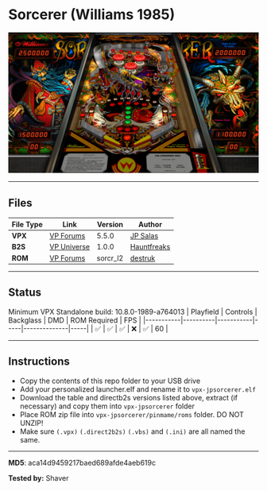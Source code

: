 # Sorcerer (Williams 1985)

![Table Preview](../../images/vpx-jps-sorcerer-preview.jpg)

---

## Files
| File Type | Link | Version | Author | 
|-----------|--------|----------|--------------|
| **VPX** | [VP Forums](https://www.vpforums.org/index.php?app=downloads&showfile=13549) | 5.5.0 | [JP Salas](https://www.vpforums.org/index.php?showuser=277) |
| **B2S** | [VP Universe](https://vpuniverse.com/files/file/17585-sorcerer-williams-1985-b2s/) | 1.0.0 | [Hauntfreaks](https://vpuniverse.com/profile/5216-hauntfreaks/) |
| **ROM** | [VP Forums](https://www.vpforums.org/index.php?app=downloads&showfile=889) | sorcr_l2 | [destruk](https://www.vpforums.org/index.php?showuser=5) |

---

## Status 
Minimum VPX Standalone build: 10.8.0-1989-a764013
| Playfield | Controls | Backglass | DMD | ROM Required | FPS | 
|-----------|----------|-----------|-----|--------------|-----|
| :white_check_mark: | :white_check_mark: | :white_check_mark: | :x: | :white_check_mark: | 60 |

---

## Instructions

- Copy the contents of this repo folder to your USB drive
- Add your personalized launcher.elf and rename it to `vpx-jpsorcerer.elf`
- Download the table and directb2s versions listed above, extract (if necessary) and copy them into `vpx-jpsorcerer` folder
- Place ROM zip file into `vpx-jpsorcerer/pinmame/roms` folder. DO NOT UNZIP!
- Make sure `(.vpx)` `(.direct2b2s)` `(.vbs)` and `(.ini)` are all named the same.

---

**MD5**: aca14d9459217baed689afde4aeb619c

**Tested by:** Shaver
